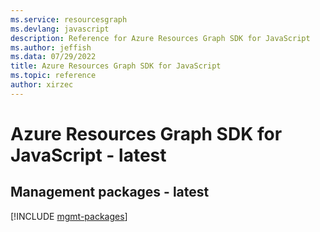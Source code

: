 ```yaml
---
ms.service: resourcesgraph
ms.devlang: javascript
description: Reference for Azure Resources Graph SDK for JavaScript
ms.author: jeffish
ms.data: 07/29/2022
title: Azure Resources Graph SDK for JavaScript
ms.topic: reference
author: xirzec
---
```

# Azure Resources Graph SDK for JavaScript - latest

## Management packages - latest
[!INCLUDE [mgmt-packages](resources-graph-mgmt-index.md)]